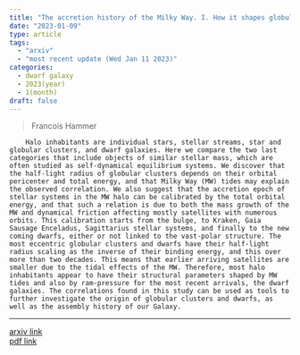 ```yaml
---
title: "The accretion history of the Milky Way. I. How it shapes globular clusters and dwarf galaxies"
date: "2023-01-09"
type: article
tags: 
  - "arxiv"
  - "most recent update (Wed Jan 11 2023)"
categories:
  - dwarf galaxy
  - 2023(year)
  - 1(month)
draft: false
---
```


> Francois Hammer

        Halo inhabitants are individual stars, stellar streams, star and globular clusters, and dwarf galaxies. Here we compare the two last categories that include objects of similar stellar mass, which are often studied as self-dynamical equilibrium systems. We discover that the half-light radius of globular clusters depends on their orbital pericenter and total energy, and that Milky Way (MW) tides may explain the observed correlation. We also suggest that the accretion epoch of stellar systems in the MW halo can be calibrated by the total orbital energy, and that such a relation is due to both the mass growth of the MW and dynamical friction affecting mostly satellites with numerous orbits. This calibration starts from the bulge, to Kraken, Gaia Sausage Enceladus, Sagittarius stellar systems, and finally to the new coming dwarfs, either or not linked to the vast-polar structure. The most eccentric globular clusters and dwarfs have their half-light radius scaling as the inverse of their binding energy, and this over more than two decades. This means that earlier arriving satellites are smaller due to the tidal effects of the MW. Therefore, most halo inhabitants appear to have their structural parameters shaped by MW tides and also by ram-pressure for the most recent arrivals, the dwarf galaxies. The correlations found in this study can be used as tools to further investigate the origin of globular clusters and dwarfs, as well as the assembly history of our Galaxy.

---

[arxiv link](https://arxiv.org/abs/2212.07441)  
[pdf link](https://arxiv.org/pdf/2212.07441)